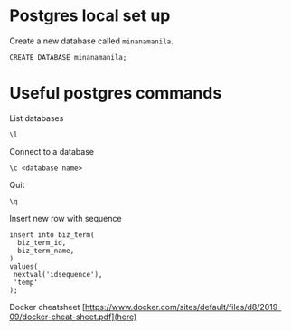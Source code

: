 # Postgres local set up

Create a new database called `minanamanila`.

```
CREATE DATABASE minanamanila;
```

# Useful postgres commands

List databases

```
\l
```

Connect to a database

```
\c <database name>
```

Quit

```
\q
```

Insert new row with sequence

```
insert into biz_term(
  biz_term_id, 
  biz_term_name, 
) 
values(
 nextval('idsequence'),
 'temp'
);
```

Docker cheatsheet
[https://www.docker.com/sites/default/files/d8/2019-09/docker-cheat-sheet.pdf](here)